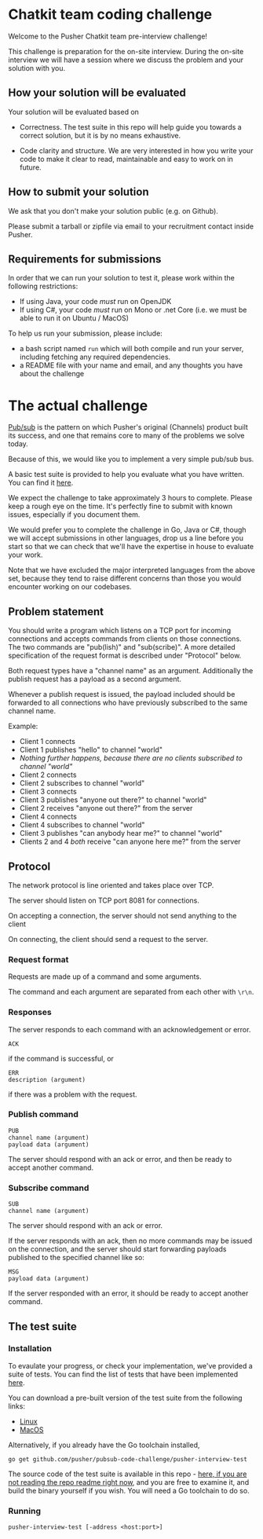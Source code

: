 # Chatkit team coding challenge

Welcome to the Pusher Chatkit team pre-interview challenge!

This challenge is preparation for the on-site interview. During the on-site
interview we will have a session where we discuss the problem and your
solution with you.

## How your solution will be evaluated

Your solution will be evaluated based on

- Correctness. The test suite in this repo will help guide you towards a
  correct solution, but it is by no means exhaustive.

- Code clarity and structure. We are very interested in how you write your
  code to make it clear to read, maintainable and easy to work on in future.

## How to submit your solution

We ask that you don't make your solution public (e.g. on Github).

Please submit a tarball or zipfile via email to your recruitment contact
inside Pusher.

## Requirements for submissions

In order that we can run your solution to test it, please work within the
following restrictions:

- If using Java, your code *must* run on OpenJDK
- If using C#, your code *must* run on Mono or .net Core (i.e. we must be able
  to run it on Ubuntu / MacOS)

To help us run your submission, please include:

- a bash script named `run` which will both compile and run your server,
  including fetching any required dependencies.
- a README file with your name and email, and any thoughts you have about the
  challenge

# The actual challenge

[Pub/sub](https://en.wikipedia.org/wiki/Publish%E2%80%93subscribe_pattern) is
the pattern on which Pusher's original (Channels) product built its success,
and one that remains core to many of the problems we solve today.

Because of this, we would like you to implement a very simple pub/sub bus.

A basic test suite is provided to help you evaluate what you have written. You
can find it [here](https://github.com/pusher/pubsub-code-challenge).

We expect the challenge to take approximately 3 hours to complete. Please keep
a rough eye on the time. It's perfectly fine to submit with known issues,
especially if you document them.

We would prefer you to complete the challenge in Go, Java or C#, though we
will accept submissions in other languages, drop us a line before you start so
that we can check that we'll have the expertise in house to evaluate your
work.

Note that we have excluded the major interpreted languages from the above set,
because they tend to raise different concerns than those you would encounter
working on our codebases.

## Problem statement

You should write a program which listens on a TCP port for incoming
connections and accepts commands from clients on those connections. The two
commands are "pub(lish)" and "sub(scribe)". A more detailed specification of
the request format is described under "Protocol" below.

Both request types have a "channel name" as an argument.
Additionally the publish request has a payload as a second argument.

Whenever a publish request is issued, the payload included should be forwarded
to all connections who have previously subscribed to the same channel name.

Example:

- Client 1 connects
- Client 1 publishes "hello" to channel "world"
- *Nothing further happens, because there are no clients subscribed to
  channel "world"*
- Client 2 connects
- Client 2 subscribes to channel "world"
- Client 3 connects
- Client 3 publishes "anyone out there?" to channel "world"
- Client 2 receives "anyone out there?" from the server
- Client 4 connects
- Client 4 subscribes to channel "world"
- Client 3 publishes "can anybody hear me?" to channel "world"
- Clients 2 and 4 *both* receive "can anyone here me?" from the server

## Protocol

The network protocol is line oriented and takes place over TCP.

The server should listen on TCP port 8081 for connections.

On accepting a connection, the server should not send anything to the client

On connecting, the client should send a request to the server.

### Request format

Requests are made up of a command and some arguments.

The command and each argument are separated from each other with `\r\n`.

### Responses

The server responds to each command with an acknowledgement or error.

```
ACK
```

if the command is successful, or

```
ERR
description (argument)
```

if there was a problem with the request.

### Publish command

```
PUB
channel name (argument)
payload data (argument)
```

The server should respond with an ack or error, and then be ready to accept
another command.

### Subscribe command

```
SUB
channel name (argument)
```

The server should respond with an ack or error.

If the server responds with an ack, then no more commands may be issued on the
connection, and the server should start forwarding payloads published to the
specified channel like so:

```
MSG
payload data (argument)
```

If the server responded with an error, it should be ready to accept another
command.

## The test suite

### Installation

To evaulate your progress, or check your implementation, we've provided a
suite of tests. You can find the list of tests that have been implemented
[here](./TESTS.md).

You can download a pre-built version of the test suite from the following
links:

- [Linux](https://github.com/pusher/pubsub-code-challenge/raw/master/dist/linux-amd64/pusher-interview-test)
- [MacOS](https://github.com/pusher/pubsub-code-challenge/raw/master/dist/darwin-amd64/pusher-interview-test)

Alternatively, if you already have the Go toolchain installed,

```
go get github.com/pusher/pubsub-code-challenge/pusher-interview-test
```

The source code of the test suite is available in this repo - [here, if you are
not reading the repo readme right
now](https://github.com/pusher/pubsub-code-challenge), and you are free to
examine it, and build the binary yourself if you wish. You will need a Go
toolchain to do so.

### Running

```
pusher-interview-test [-address <host:port>]
```
